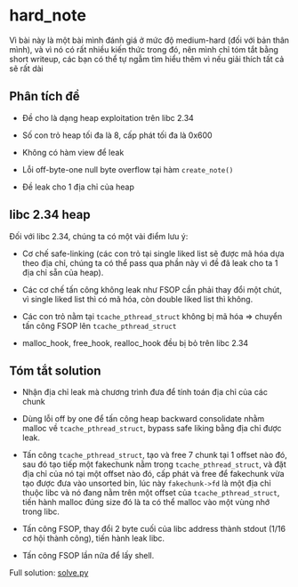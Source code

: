 # hard_note

Vì bài này là một bài mình đánh giá ở mức độ medium-hard (đối với bản thân mình), và vì nó có rất nhiều kiến thức trong đó, nên mình chỉ tóm tắt bằng short writeup, các bạn có thể tự ngẫm tìm hiểu thêm vì nếu giải thích tất cả sẽ rất dài

## Phân tích đề

  - Đề cho là dạng heap exploitation trên libc 2.34
  
  - Số con trỏ heap tối đa là 8, cấp phát tối đa là 0x600
  
  - Không có hàm view để leak
  
  - Lỗi off-byte-one null byte overflow tại hàm `create_note()`
  
  - Đề leak cho 1 địa chỉ của heap
  
## libc 2.34 heap

Đối với libc 2.34, chúng ta có một vài điểm lưu ý:

  - Cơ chế safe-linking (các con trỏ tại single liked list sẽ được mã hóa dựa theo địa chỉ, chúng ta có thể pass qua phần này vì đề đã leak cho ta 1 địa chỉ sẵn của heap).
  
  - Các cơ chế tấn công không leak như FSOP cần phải thay đổi một chút, vì single liked list thì có mã hóa, còn double liked list thì không.
  
  - Các con trỏ nằm tại `tcache_pthread_struct` không bị mã hóa => chuyển tấn công FSOP lên `tcache_pthread_struct`
  
  - malloc_hook, free_hook, realloc_hook đều bị bỏ trên libc 2.34
  
## Tóm tắt solution

  - Nhận địa chỉ leak mà chương trình đưa để tính toán địa chỉ của các chunk
  
  - Dùng lỗi off by one để tấn công heap backward consolidate nhằm malloc về `tcache_pthread_struct`, bypass safe liking bằng địa chỉ được leak.
  
  - Tấn công `tcache_pthread_struct`, tạo và free 7 chunk tại 1 offset nào đó, sau đó tạo tiếp một fakechunk nằm trong `tcache_pthread_struct`, và đặt địa chỉ của nó tại một offset nào đó, cấp phát và free để fakechunk vừa tạo được đưa vào unsorted bin, lúc này `fakechunk->fd` là một địa chỉ thuộc libc và nó đang nằm trên một offset của `tcache_pthread_struct`, tiến hành malloc đúng size đó là ta có thể malloc vào một vùng nhớ trong libc.
  
  - Tấn công FSOP, thay đổi 2 byte cuối của libc address thành stdout (1/16 cơ hội thành công), tiến hành leak libc.
  
  - Tấn công FSOP lần nữa để lấy shell.
  
Full solution: [solve.py](src/solve.py)
